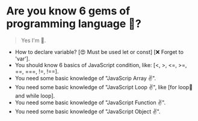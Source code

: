 # Are you know 6 gems of programming language 🤔?

> Yes I'm 🤩.
- How to declare variable? [😍 Must be used let or const] [❌ Forget to 'var'].
- You should know 6 basics of JavaScript condition, like: [<, >, <=, >=, ==, ===, !=, !==].
- You need some basic knowledge of "JavaScrip Array ✌".
- You need some basic knowledge of "JavaScript Loop ✌", like [for loop🔸 and while loop].
- You need some basic knowledge of "JavaScript Function ✌".
- You need some basic knowledge of "JavaScript Object ✌".